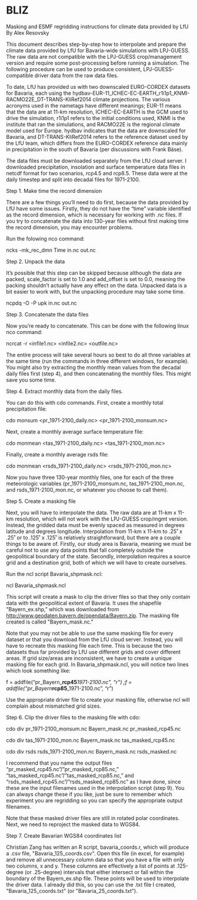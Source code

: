 # BLIZ
Masking and ESMF regridding instructions for climate data provided by LfU
By Alex Resovsky

This document describes step-by-step how to interpolate and prepare the climate data provided by LfU for Bavaria-wide simulations with LPJ-GUESS. The raw data are not compatible with the LPJ-GUESS crop/management version and require some post-processing before running a simulation.  The following procedure can be used to produce consistent, LPJ-GUESS-compatible driver data from the raw data files. 

To date, LfU has provided us with two downscaled EURO-CORDEX datasets for Bavaria, each using the hydbav-EUR-11_ICHEC-EC-EARTH_r1i1p1_KNMI-RACMO22E_DT-TRANS-KliRef2014 climate projections. The various acronyms used in the nametags have different meanings; EUR-11 means that the data are at 11-km resolution, ICHEC-EC-EARTH is the GCM used to drive the simulation, r1i1p1 refers to the initial conditions used, KNMI is the institute that ran the simulations, and RACMO22E is the regional climate model used for Europe. hydbav indicates that the data are downscaled for Bavaria, and DT-TRANS-KliRef2014 refers to the reference dataset used by the LfU team, which differs from the EURO-CORDEX reference data mainly in precipitation in the south of Bavaria (per discussions with Frank Bäse).

The data files must be downloaded separately from the LfU cloud server. I downloaded precipitation, insolation and surface temperature data files in netcdf format for two scenarios, rcp4.5 and rcp8.5. These data were at the daily timestep and split into decadal files for 1971-2100.



Step 1. Make time the record dimension
	
There are a few things you’ll need to do first, because the data provided by LfU have some issues. Firstly, they do not have the “time” variable identified as the record dimension, which is necessary for working with .nc files. If you try to concatenate the data into 130-year files without first making time the record dimension, you may encounter problems.

Run the folowing nco command:

ncks -mk_rec_dmn Time in.nc out.nc



Step 2. Unpack the data

It’s possible that this step can be skipped because although the data are packed, scale_factor is set to 1.0 and add_offset is set to 0.0, meaning the packing shouldn’t actually have any effect on the data. Unpacked data is a bit easier to work with, but the unpacking procedure may take some time.

ncpdq -O -P upk in.nc out.nc



Step 3. Concatenate the data files

Now you’re ready to concatenate. This can be done with the following linux nco command:

ncrcat -r <infile1.nc> <infile2.nc> <outfile.nc>

The entire process will take several hours so best to do all three variables at the same time (run the commands in three different windows, for example).  You might also try extracting the monthly mean values from the decadal daily files first (step 4), and then concatenating the monthly files. This might save you some time.



Step 4. Extract monthly data from the daily files.

You can do this with cdo commands. First, create a monthly total precipitation file:

cdo monsum <pr_1971-2100_daily.nc> <pr_1971-2100_monsum.nc>

Next, create a monthly average surface temperature file:

cdo monmean <tas_1971-2100_daily.nc> <tas_1971-2100_mon.nc>

Finally, create a monthly average rsds file:

cdo monmean <rsds_1971-2100_daily.nc> <rsds_1971-2100_mon.nc>

Now you have three 130-year monthly files, one for each of the three meteorologic variables (pr_1971-2100_monsum.nc, tas_1971-2100_mon.nc, and rsds_1971-2100_mon.nc, or whatever you choose to call them).



Step 5. Create a masking file

Next, you will have to interpolate the data. The raw data are at 11-km x 11-km resolution, which will not work with the LPJ-GUESS crop/mgmt version. Instead, the gridded data must be evenly spaced as measured in degrees latitude and degrees longitude.  Interpolation from 11-km x 11-km to .25˚ x .25˚ or to .125˚ x .125˚ is relatively straightforward, but there are a couple things to be aware of. Firstly, our study area is Bavaria, meaning we must be careful not to use any data points that fall completely outside the geopolitical boundary of the state.  Secondly, interpolation requires a source grid and a destination grid, both of which we will have to create ourselves.

Run the ncl script Bavaria_shpmask.ncl:

ncl Bavaria_shpmask.ncl

This script will create a mask to clip the driver files so that they only contain data with the geopolitical extent of Bavaria.   It uses the shapefile "Bayern_ex.shp,” which was downloaded from http://www.geodaten.bayern.de/opendata/Bayern.zip. The masking file created is called "Bayern_mask.nc." 

Note that you may not be able to use the same masking file for every dataset or that you download from the LfU cloud server. Instead, you will have to recreate this masking file each time. This is because the two datasets thus far provided by LfU use different grids and cover different areas. If grid size/areas are inconsistent, we have to create a unique masking file for each grid.  In Bavaria_shpmask.ncl, you will notice two lines which look something like:

f = addfile(“pr_Bayern_**rcp45**_1971-2100.nc”, “r”)
;f = addfile(“pr_Bayern_**rcp85**_1971-2100.nc”, “r”)

Use the appropriate driver file to create your masking file, otherwise ncl will complain about mismatched grid sizes.



Step 6. Clip the driver files to the masking file with cdo: 

cdo div pr_1971-2100_monsum.nc Bayern_mask.nc pr_masked_rcp45.nc

cdo div tas_1971-2100_mon.nc Bayern_mask.nc tas_masked_rcp45.nc

cdo div rsds rsds_1971-2100_mon.nc Bayern_mask.nc rsds_masked.nc

I recommend that you name the output files “pr_masked_rcp45.nc”/”pr_masked_rcp85.nc,” “tas_masked_rcp45.nc”/”tas_masked_rcp85.nc,” and “rsds_masked_rcp45.nc”/”rsds_masked_rcp85.nc” as I have done, since these are the input filenames used in the interpolation script (step 9). You can always change these if you like, just be sure to remember which experiment you are regridding so you can specify the appropriate output filenames. 

Note that these masked driver files are still in rotated polar coordinates. Next, we need to reproject the masked data to WGS84.



Step 7. Create Bavarian WGS84 coordinates list

Christian Zang has written an R script, bavaria_coords.r, which will produce a .csv file, "Bavaria_125_coords.csv". Open this file (in excel, for example) and remove all unnecessary column data so that you have a file with only two columns, x and y. These columns are effectively a list of points at .125-degree (or .25-degree) intervals that either intersect or fall within the boundary of the Bayern_ex.shp file. These points will be used to interpolate the driver data. I already did this, so you can use the .txt file I created, "Bavaria_125_coords.txt" (or "Bavaria_25_coords.txt").




